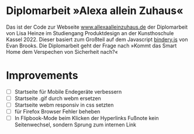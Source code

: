 # Diplomarbeit »Alexa allein Zuhaus«

Das ist der Code zur Webseite www.allexaalleinzuhaus.de der Diplomarbeit von Lisa Heinze im Studiengang Produktdesign an der Kunsthoschule Kassel 2022. 
Dieser basiert zum Großteil auf dem Javascript [bindery.js](https://github.com/evnbr/bindery) von Evan Brooks. Die Diplomarbeit geht der Frage nach »Kommt das Smart Home dem Verspechen von Sicherheit nach?« 

# Improvements 

- [ ] Startseite für Mobile Endegeräte verbessern 
- [ ] Startseite .gif durch webm ersetzen 
- [ ] Startseite webm responsiv in css setzten
- [ ] für Firefox Browser Fehler beheben 
- [ ] In Flipbook-Mode beim Klicken der Hyperlinks Fußnote kein Seitenwechsel, sondern Sprung zum internen Link
